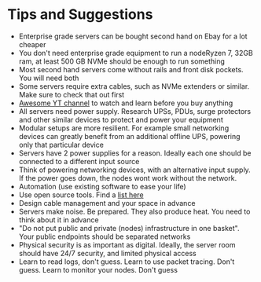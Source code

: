 # Tips and Suggestions

* Enterprise grade servers can be bought second hand on Ebay for a lot cheaper
* You don't need enterprise grade equipment to run a nodeRyzen 7, 32GB ram, at least 500 GB NVMe should be enough to run something
* Most second hand servers come without rails and front disk pockets. You will need both
* Some servers require extra cables, such as NVMe extenders or similar. Make sure to check that out first
* [Awesome YT channel](https://www.youtube.com/@cloudninjas) to watch and learn before you buy anything
* All servers need power supply. Research UPSs, PDUs, surge protectors and other similar devices to protect and power your equipment
* Modular setups are more resilient. For example small networking devices can greatly benefit from an additional offline UPS, powering only that particular device
* Servers have 2 power supplies for a reason. Ideally each one should be connected to a different input source
* Think of powering networking devices, with an alternative input supply. If the power goes down, the nodes wont work without the network.&#x20;
* Automation (use existing software to ease your life)
* Use open source tools. Find a [list here](resources.md)
* Design cable management and your space in advance
* Servers make noise. Be prepared. They also produce heat. You need to think about it in advance
* "Do not put public and private (nodes) infrastructure in one basket". Your public endpoints should be separated networks
* Physical security is as important as digital. Ideally, the server room should have 24/7 security, and limited physical access
* Learn to read logs, don't guess. Learn to use packet tracing. Don't guess. Learn to monitor your nodes. Don't guess
